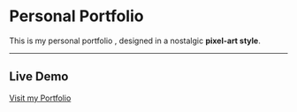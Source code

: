 # Personal  Portfolio

This is  my personal portfolio , designed in a nostalgic **pixel-art style**.  


---

##  Live Demo
 [Visit my Portfolio](https://your-domain-link-here)
